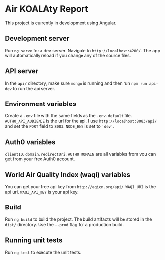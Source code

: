 # Air KOALAty Report

This project is currently in development using Angular.

## Development server

Run `ng serve` for a dev server. Navigate to `http://localhost:4200/`. The app will automatically reload if you change any of the source files.

## API server

In the `api/` directory, make sure `mongo` is running and then run `npm run api-dev` to run the api server.

## Environment variables

Create a `.env` file with the same fields as the `.env.default` file. `AUTH0_API_AUDIENCE` is the url for the api. I use `http://localhost:8083/api/` and set the `PORT` field to `8083`. `NODE_ENV` is set to `'dev'`.

## Auth0 variables
`clientID`, `domain`, `redirectUri`, `AUTH0_DOMAIN` are all variables from you can get from your free Auth0 account.

## World Air Quality Index (waqi) variables
You can get your free api key from `http://aqicn.org/api/`. `WAQI_URI` is the api uri. `WAQI_API_KEY` is your api key.

## Build

Run `ng build` to build the project. The build artifacts will be stored in the `dist/` directory. Use the `--prod` flag for a production build.

## Running unit tests

Run `ng test` to execute the unit tests.